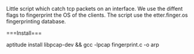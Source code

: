 Little script which catch tcp packets on an interface.
We use the diffent flags to fingerprint the OS of the clients.
The script use the etter.finger.os fingerprinting database.

===Install===

aptitude install libpcap-dev &&
gcc -lpcap fingerprint.c -o arp

